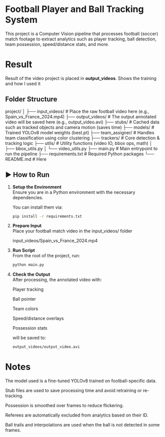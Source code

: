 # Football Player and Ball Tracking System

This project is a Computer Vision pipeline that processes football (soccer) match footage to extract analytics such as player tracking, ball detection, team possession, speed/distance stats, and more.
# Result
Result of the video project is placed in **output_videos**. Shows the training and how I used it

## Folder Structure
project/ │ ├── input_videos/ # Place the raw football video here (e.g., Spain_vs_France_2024.mp4) ├── output_videos/ # The output annotated video will be saved here (e.g., output_video.avi) ├── stubs/ # Cached data such as tracked objects and camera motion (saves time) ├── models/ # Trained YOLOv8 model weights (best.pt) ├── team_assigner/ # Handles team classification using color clustering ├── trackers/ # Core detection & tracking logic ├── utils/ # Utility functions (video IO, bbox ops, math) │ ├── bbox_utils.py │ └── video_utils.py ├── main.py # Main entrypoint to run the pipeline ├── requirements.txt # Required Python packages └── README.md # Here


## ▶️ How to Run

1. **Setup the Environment**  
   Ensure you are in a Python environment with the necessary dependencies.

   You can install them via:

   ```bash
   pip install -r requirements.txt

2. **Prepare Input**  
   Place your football match video in the input_videos/ folder

   input_videos/Spain_vs_France_2024.mp4


3. **Run Script**  
   From the root of the project, run:

   ```bash
   python main.py

4. **Check the Output**  
   After processing, the annotated video with:

   Player tracking

   Ball pointer

   Team colors

   Speed/distance overlays

   Possession stats

   will be saved to:

   ```bash
   output_videos/output_video.avi

# Notes
The model used is a fine-tuned YOLOv8 trained on football-specific data.

Stub files are used to save processing time and avoid retraining or re-tracking.

Possession is smoothed over frames to reduce flickering.

Referees are automatically excluded from analytics based on their ID.

Ball trails and interpolations are used when the ball is not detected in some frames.